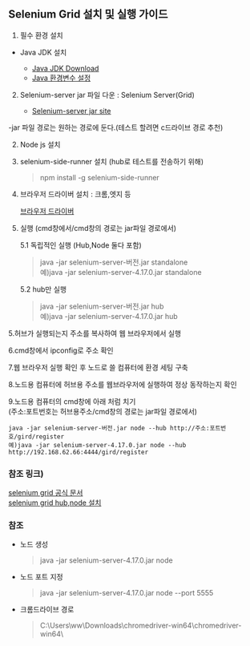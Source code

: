 ## Selenium Grid 설치 및 실행 가이드

1. 필수 환경 설치
- Java JDK 설치 

    - [Java JDK Download](https://www.oracle.com/kr/java/technologies/downloads/)   
    - [Java 환경변수 설정](https://coding-factory.tistory.com/838)
 
2. Selenium-server jar 파일 다운 : Selenium Server(Grid)
   
   - [Selenium-server jar site](https://www.selenium.dev/downloads/)

-jar 파일 경로는 원하는 경로에 둔다.(테스트 할려면 c드라이브 경로 추천)

2. Node js 설치
3. selenium-side-runner 설치 (hub로 테스트를 전송하기 위해)
    > npm install -g selenium-side-runner

4. 브라우저 드라이버 설치 : 크롬,엣지 등

    [브라우저 드라이버](https://www.selenium.dev/documentation/webdriver/troubleshooting/errors/driver_location/#use-the-path-environment-variable)

5. 실행 (cmd창에서/cmd창의 경로는 jar파일 경로에서)

    5.1 독립적인 실행 (Hub,Node 둘다 포함)

    > java -jar selenium-server-버전.jar standalone   
    > 예)java -jar selenium-server-4.17.0.jar standalone   

    5.2 hub만 실행
    
    > java -jar selenium-server-버전.jar hub   
    > 예)java -jar selenium-server-4.17.0.jar hub

5.허브가 실행되는지 주소를 복사하여 웹 브라우저에서 실행

6.cmd창에서 ipconfig로 주소 확인

7.웹 브라우저 실행 확인 후 노드로 쓸 컴퓨터에 환경 세팅 구축

8.노드용 컴퓨터에 허브용 주소를 웹브라우저에 실행하여 정상 동작하는지 확인

9.노드용 컴퓨터의 cmd창에 아래 처럼 치기   
    (주소:포트번호는 허브용주소/cmd창의 경로는 jar파일 경로에서)

    java -jar selenium-server-버전.jar node --hub http://주소:포트번호/gird/register
    예)java -jar selenium-server-4.17.0.jar node --hub http://192.168.62.66:4444/gird/register

### 참조 링크)   
[selenium grid 공식 문서](https://www.selenium.dev/documentation/grid/getting_started/)   
[selenium grid hub,node 설치](https://www.whatap.io/ko/blog/39/)

### 참조

- 노드 생성
    > java -jar selenium-server-4.17.0.jar node
- 노드 포트 지정
    > java -jar selenium-server-4.17.0.jar node --port 5555
- 크롬드라이브 경로
    > C:\Users\ww\Downloads\chromedriver-win64\chromedriver-win64\